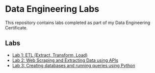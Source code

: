 # Data Engineering Labs

This repository contains labs completed as part of my Data Engineering Certificate.

## Labs
- [Lab 1: ETL (Extract, Transform, Load)](Lab1/etl_code.py) 
- [Lab 2: Web Scraping and Extracting Data using APIs](Lab2/webscraping_movies.py)
- [Lab 3: Creating databases and running queries using Python](Lab3/db_code.py) 
